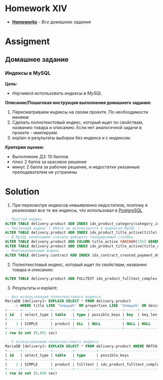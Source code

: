 # Homework XIV
* **[Homeworks](/README.md)** - *Все домашние задания*
# Assigment
## Домашнее задание
### Индексы в MySQL

**Цель:**<br>
* *Научимся использовать индексы в MySQL*

**Описание/Пошаговая инструкция выполнения домашнего задания:**
1. Пересматриваем индексы на своем проекте. По необходимости меняем 
2. Сделать полнотекстовый индекс, который ищет по свойствам, названию товара и описанию. 
Если нет аналогичной задачи в проекте - имитируем.
3. explain и результаты выборки без индекса и с индексом.

***Критерии оценки:***
* Выполнение ДЗ: 10 баллов
* плюс 2 балла за красивое решение
* минус 2 балла за рабочее решение, и недостатки указанные преподавателем не устранены

[//]: # (# Assessment)
[//]: # (![image]&#40;https://user-images.githubusercontent.com/37443340/227890091-022abddf-40b5-4b30-9026-981c53cc046d.png&#41;)
# Solution
1. При пересмотре индексов невыявленно недостатков, поэтому я реализовал все те же индексы, что использовал в
[PostgreSQL](/Homeworks%20/Homework%20VI/README.md)
```sql
-- Простой индекс
ALTER TABLE delivery.product ADD INDEX idx_product_category(category_id);
-- Частичный индекс ( Where не используется в индексах MySQL )
ALTER TABLE delivery.product ADD INDEX idx_product_title_active(title) WHERE is_active = true;
-- В MySQL необходимо сначала добавить генерируемый столбец
ALTER TABLE delivery.product ADD COLUMN title_active VARCHAR(255) GENERATED ALWAYS AS (CASE WHEN is_active THEN title ELSE NULL END) VIRTUAL;
ALTER TABLE delivery.product ADD INDEX idx_product_title_active(title_active);
-- Многоколоночный индекс
ALTER TABLE delivery.contract ADD INDEX idx_contract_created_payment_done_account_id(created, payment_done);
```
2. Полнотекстовый индекс, который ищет по свойствам, названию товара и описанию:
```sql
ALTER TABLE delivery.product ADD FULLTEXT idx_product_fulltext_complex(title, properties, description);
```
3. Результаты и explaint:
```sql
-- Без использования полнотекстового индекса
MariaDB [delivery]> EXPLAIN SELECT * FROM delivery.product
    -> WHERE title LIKE '%пицца%' OR properties LIKE '%пицца%' OR description LIKE '%пицца%';
+------+-------------+---------+------+---------------+------+---------+------+------+-------------+
| id   | select_type | table   | type | possible_keys | key  | key_len | ref  | rows | Extra       |
+------+-------------+---------+------+---------------+------+---------+------+------+-------------+
|    1 | SIMPLE      | product | ALL  | NULL          | NULL | NULL    | NULL | 20   | Using where |
+------+-------------+---------+------+---------------+------+---------+------+------+-------------+
1 row in set (0,001 sec)
    
-- С использованием полнотекстового индекса
MariaDB [delivery]> EXPLAIN SELECT * FROM delivery.product WHERE MATCH(title, properties, description) AGAINST('пицца');
+------+-------------+---------+----------+------------------------------+------------------------------+---------+------+------+-------------+
| id   | select_type | table   | type     | possible_keys                | key                          | key_len | ref  | rows | Extra       |
+------+-------------+---------+----------+------------------------------+------------------------------+---------+------+------+-------------+
|    1 | SIMPLE      | product | fulltext | idx_product_fulltext_complex | idx_product_fulltext_complex | 0       |      | 1    | Using where |
+------+-------------+---------+----------+------------------------------+------------------------------+---------+------+------+-------------+
1 row in set (0,000 sec)
```